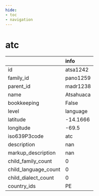 ```yaml
---
hide:
- toc
- navigation
---
```

# atc
|                      | info      |
|:---------------------|:----------|
| id                   | atsa1242  |
| family_id            | pano1259  |
| parent_id            | madr1238  |
| name                 | Atsahuaca |
| bookkeeping          | False     |
| level                | language  |
| latitude             | -14.1666  |
| longitude            | -69.5     |
| iso639P3code         | atc       |
| description          | nan       |
| markup_description   | nan       |
| child_family_count   | 0         |
| child_language_count | 0         |
| child_dialect_count  | 0         |
| country_ids          | PE        |